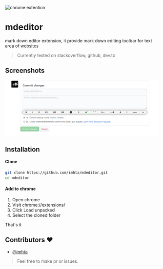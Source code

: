 ![chrome extention](https://img.shields.io/badge/supported-chrome-blue)
# mdeditor
 mark down editor extension, it provide mark down editing toolbar for text area of websites

> Currently tested on stackoverflow, github, dev.to

## Screenshots

<img src="assets/ss1.png">

## Installation

#### Clone

```bash
git clone https://github.com/imhta/mdeditor.git
cd mdeditor
```
#### Add to chrome

1. Open chrome
2. Visit chrome://extensions/
3. Click Load unpacked
4. Select the cloned folder

That's it

## Contributors ❤️
- [@imhta](https://github.com/imhta)


> Feel free to make pr or issues.